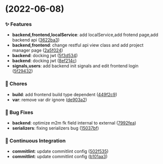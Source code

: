 #  (2022-06-08)


### ✨ Features

* **backend,frontend,localService**: add localService,add frotend page,add backend api ([3622ba3](https://github.com/tqq1994516/test_platform/commit/3622ba3))
* **backend,frontend**: change restful api view class and add project manager page ([2a5f024](https://github.com/tqq1994516/test_platform/commit/2a5f024))
* **backend**: docking jwt ([5f3d534](https://github.com/tqq1994516/test_platform/commit/5f3d534))
* **backend**: docking jwt ([8ef214c](https://github.com/tqq1994516/test_platform/commit/8ef214c))
* **signals,users**: add backend init signals and edit frontend login ([5f29432](https://github.com/tqq1994516/test_platform/commit/5f29432))


### 🎫 Chores

* **build**: add frontend build type dependent ([449f2c9](https://github.com/tqq1994516/test_platform/commit/449f2c9))
* **var**: remove var dir ignore ([de903a2](https://github.com/tqq1994516/test_platform/commit/de903a2))


### 🐛 Bug Fixes

* **backend**: optimize m2m fk field internal to external ([7992fea](https://github.com/tqq1994516/test_platform/commit/7992fea))
* **serializers**: fixing serializers bug ([15037bf](https://github.com/tqq1994516/test_platform/commit/15037bf))


### 🔧 Continuous Integration

* **commitlint**: update commitlint config ([502f535](https://github.com/tqq1994516/test_platform/commit/502f535))
* **commitlint**: update commitlint config ([b101aa3](https://github.com/tqq1994516/test_platform/commit/b101aa3))



